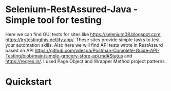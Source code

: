 # Selenium-RestAssured-Java - Simple tool for testing

Here we can find GUI tests for sites like https://selenium08.blogspot.com, https://trytestingthis.netlify.app/. These sites provide simple tasks to test your automation skills. Also here we will find API tests wrote 
in RestAssurd based on API https://github.com/vdespa/Postman-Complete-Guide-API-Testing/blob/main/simple-grocery-store-api.md#Status and https://reqres.in/. I used Page Object and Wrapper Method project patterns. 

# Quickstart
